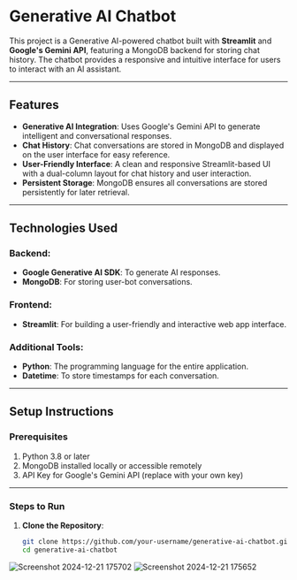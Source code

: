 # Generative AI Chatbot

This project is a Generative AI-powered chatbot built with **Streamlit** and **Google's Gemini API**, featuring a MongoDB backend for storing chat history. The chatbot provides a responsive and intuitive interface for users to interact with an AI assistant.

---

## Features

- **Generative AI Integration**: Uses Google's Gemini API to generate intelligent and conversational responses.
- **Chat History**: Chat conversations are stored in MongoDB and displayed on the user interface for easy reference.
- **User-Friendly Interface**: A clean and responsive Streamlit-based UI with a dual-column layout for chat history and user interaction.
- **Persistent Storage**: MongoDB ensures all conversations are stored persistently for later retrieval.

---

## Technologies Used

### Backend:
- **Google Generative AI SDK**: To generate AI responses.
- **MongoDB**: For storing user-bot conversations.

### Frontend:
- **Streamlit**: For building a user-friendly and interactive web app interface.

### Additional Tools:
- **Python**: The programming language for the entire application.
- **Datetime**: To store timestamps for each conversation.

---

## Setup Instructions

### Prerequisites

1. Python 3.8 or later
2. MongoDB installed locally or accessible remotely
3. API Key for Google's Gemini API (replace with your own key)

---

### Steps to Run

1. **Clone the Repository**:
   ```bash
   git clone https://github.com/your-username/generative-ai-chatbot.git
   cd generative-ai-chatbot
![Screenshot 2024-12-21 175702](https://github.com/user-attachments/assets/31663fe0-ef2a-4d25-bd68-039643513f9a)
![Screenshot 2024-12-21 175652](https://github.com/user-attachments/assets/f8a9cb07-4fbb-47eb-9917-67d0d3a0a29f)
